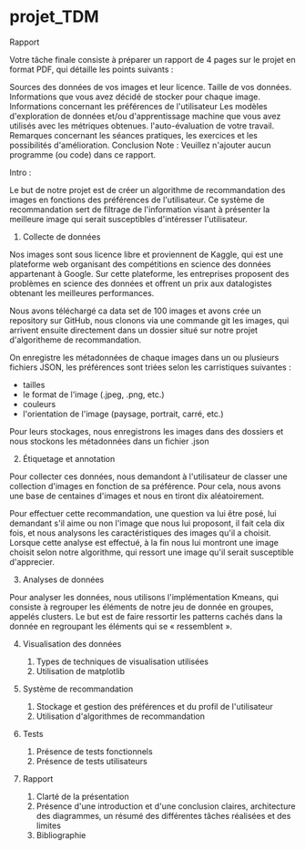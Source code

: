 # projet_TDM

Rapport

Votre tâche finale consiste à préparer un rapport de 4 pages sur le projet en format PDF, qui détaille les points suivants :

Sources des données de vos images et leur licence.
Taille de vos données.
Informations que vous avez décidé de stocker pour chaque image.
Informations concernant les préférences de l'utilisateur
Les modèles d'exploration de données et/ou d'apprentissage machine que vous avez utilisés avec les métriques obtenues.
l'auto-évaluation de votre travail.
Remarques concernant les séances pratiques, les exercices et les possibilités d'amélioration.
Conclusion
Note : Veuillez n'ajouter aucun programme (ou code) dans ce rapport.

Intro :

Le but de notre projet est de créer un algorithme de recommandation des images en fonctions des préférences de l'utilisateur. Ce système de recommandation sert de filtrage de l'information visant à présenter la meilleure image qui serait susceptibles d'intéresser l'utilisateur.

1.  Collecte de données

Nos images sont sous licence libre et proviennent de Kaggle, qui est une plateforme web organisant des compétitions en science des données appartenant à Google. Sur cette plateforme, les entreprises proposent des problèmes en science des données et offrent un prix aux datalogistes obtenant les meilleures performances.

Nous avons téléchargé ca data set de 100 images et avons crée un repository sur GitHub, nous clonons via une commande git les images, qui arrivent ensuite directement dans un dossier situé sur notre projet d'algoritheme de recommandation.

On enregistre les métadonnées de chaque images dans un ou plusieurs fichiers JSON, les préférences sont triées selon les carristiques suivantes : 
- tailles 
- le format de l'image (.jpeg, .png, etc.)
- couleurs 
- l'orientation de l'image (paysage, portrait, carré, etc.)

Pour leurs stockages, nous enregistrons les images dans des dossiers et nous stockons les métadonnées dans un fichier .json

2.  Étiquetage et annotation

Pour collecter ces données, nous demandont à l'utilisateur de classer une collection d'images en fonction de sa préférence. Pour cela, nous avons une base de centaines d'images et nous en tiront dix aléatoirement.

Pour effectuer cette recommandation, une question va lui être posé, lui demandant s'il aime ou non l'image que nous lui proposont, il fait cela dix fois, et nous analysons les caractéristiques des images qu'il a choisit.
Lorsque cette analyse est effectué, à la fin nous lui montront une image choisit selon notre algorithme, qui ressort une image qu'il serait susceptible d'apprecier.
   
3.  Analyses de données

Pour analyser les données, nous utilisons l'implémentation Kmeans, qui consiste à regrouper les éléments de notre jeu de donnée en groupes, appelés clusters. Le but est de faire ressortir les patterns cachés dans la donnée en regroupant les éléments qui se « ressemblent ».

4.  Visualisation des données


    1. Types de techniques de visualisation utilisées
    2. Utilisation de matplotlib


5.  Système de recommandation
    1. Stockage et gestion des préférences et du profil de l'utilisateur
    2. Utilisation d'algorithmes de recommandation

6.  Tests


    1. Présence de tests fonctionnels
    2. Présence de tests utilisateurs

7.  Rapport


    1. Clarté de la présentation
    2. Présence d'une introduction et d'une conclusion claires, architecture
        des diagrammes, un résumé des différentes tâches réalisées et des limites
    3. Bibliographie
